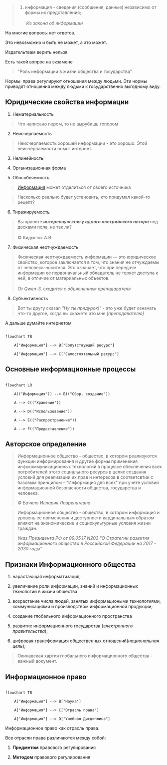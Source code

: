 

  
  

>1) информация - сведения (сообщения, данные) независимо от формы их представления;<br><br>  *Из закона об информации*

  
  
  
  

На многие вопросы нет ответов.

  

Это невозможно и быть не может, а это может.

  

Издательтвам верить нельзя.

  

Есть такой вопрос на экзамене

>"Роль информации в жизни общества и государства"

  

Нормы  права регулируют отношения между людьми. Эти нормы приводят отношения между людьми к государственно выгодному виду.

  

## Юридические свойства информации

  

1) Нематериальность

> Что написано пером, то не вырубишь топором

2) Неисчерпаемость

> Неисчерпаемость хорошей информации - это хорошо. Этой неисчерпаемости помог интернет.

3) Нелинейность

4) Организационная форма

5) Обособляемость

> [Информация](https://www.google.com/search?sca_esv=7e7ead78d89c5fa2&sxsrf=AE3TifP8iuhb8ekU5yJhunbT2wpvuj9DvQ:1756707584957&udm=2&fbs=AIIjpHyAGHsd8z6OnJZ_TFOj47YviylcHmKFsax_psUFPQLB9rIIhzqZEHUNtCzvc6r1B9W15oMguy7NQjXoNiIkifAMlPVp5f29i5L0f7tZUmfdio0AGDPLQAdX7spfC2xEidR2SYCp-NKWkp9Bo8GNRMPrJP68ipb6EPEbMpoC5hHM51HfB7rjXDdK0qE1DAxVYt80LVKyeNMgJQgrrOD8XOVOcgqJYyF8ht4Py6p4Q37hEwJq-HPZv_nq_A1AIh9ngGomTHTZFQOWjPrnNTWc5CTGS3CYjQ&q=%D0%BA%D0%B0%D1%80%D1%82%D0%B8%D0%BD%D1%8B+%D0%B0%D0%B4%D0%BE%D0%BB%D1%8C%D1%84%D0%B0+%D0%B3%D0%B8%D1%82%D0%BB%D0%B5%D1%80%D0%B0&sa=X&ved=2ahUKEwj0mM3c9baPAxVT2SoKHUKjAEkQtKgLegQIDhAB&biw=1706&bih=898&dpr=1.5) может отделиться от своего источника

  

> Насколько реально будет установить, кто придумал какой-то рецепт?

6) Тиражируемость

> Вы храните ***интересную книгу одного австрийского автора*** под досками пола, не так ли?<br><br>
> © Кидысюк А.В.

  

7) Физическая неотчуждаемость

> Физическая неотчуждаемость информации — это юридическое свойство, которое заключается в том, что знания не отчуждаемы от человека-носителя. Это означает, что при передаче информации ее первоначальный обладатель не теряет доступа к ней, в отличие от материальных объектов.<br><br>
*От Qwen-3, сходится с объяснением преподавателя*

8) Субъективность

> Вот ты другу сказал *"Ну ты придурок!"* - это уже будет означать что-то другое, когда вы скажете это мне *[преподавателю]*

  

А дальше думайте интернетом


```mermaid

flowchart TB

    A["Информация"] --> B["Сопутствующий ресурс"]

    A["Информация"] --> C["Самостоятельный ресурс"]

```

  

## Основные информационные процессы

  

```mermaid

flowchart LR

    A(("Информация")) --> B(("Сбор, создание"))

    A --> C(("Хранение"))

    A --> D(("Использование"))

    A --> E(("Распространение"))

    A --> F(("Предоставление"))

```

  

## Авторское определение

  

> Информационное общество - общество, в котором реализуются функции информирования и другие формы применения инфокоммуникационных технологий в процессе обеспечения всех потребителей этого социального ресурса в целях создания условий для реализации их прав и интересов в соответсвтии с базовым принципом - "Информация для всех" при учете условий информационной безопасности общества, государства и человека.
>
> *© Бачило Иллария Лавреньтевна*

  
  

> Информационное общество - общество, в котором информация и уровень ее применения и доступности кардинальным образом влияют на экономические и социокультурные условия жизни граждан.
>
> *Указ Президента РФ от 09.05.17 N203 "О Стратегии развития информационного общества в Российской Федерации на 2017 - 2030 годы"*

  

## Признаки Информационного общества

  

1. нарастающая информатизация;

2. увеличение роли информации, знаний и информационных технологий в жизни общества

3. возрастание числа людей, занятых информациоными технологиями, коммуникациями и производством информационной продукции;

4. создание глобального информационного пространства

5. развитие информационного государства (*электронного правительства*);

6. цифровая трансформация общественных отношений(*национальная цель*);

  

> Окинавская хартия глобального информационного общества - важный документ.

  

## Информационное право

  

```mermaid

flowchart TB

    A["Информация"] --> B["Наука"]

    A["Информация"] --> C["Отрасль права"]

    A["Информация"] --> D["Учебная Дисциплина"]

```

  

Информационное право как отрасль права.

  

Все отрасли права различаются между собой:

1. **Предметом** правового регулирования

2. **Методом** правового регулирования